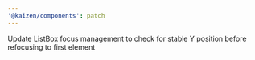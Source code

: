 ```yaml
---
'@kaizen/components': patch
---
```


Update ListBox focus management to check for stable Y position before refocusing to first element
